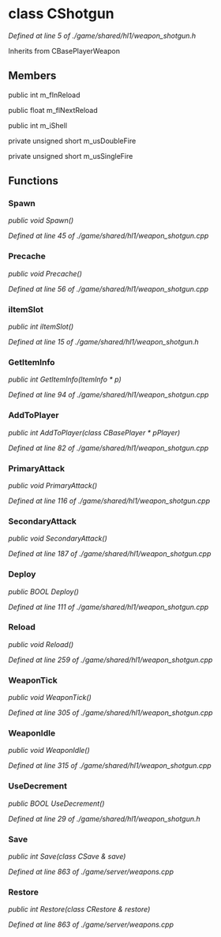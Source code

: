 # class CShotgun

*Defined at line 5 of ./game/shared/hl1/weapon_shotgun.h*

Inherits from CBasePlayerWeapon



## Members

public int m_fInReload

public float m_flNextReload

public int m_iShell

private unsigned short m_usDoubleFire

private unsigned short m_usSingleFire



## Functions

### Spawn

*public void Spawn()*

*Defined at line 45 of ./game/shared/hl1/weapon_shotgun.cpp*

### Precache

*public void Precache()*

*Defined at line 56 of ./game/shared/hl1/weapon_shotgun.cpp*

### iItemSlot

*public int iItemSlot()*

*Defined at line 15 of ./game/shared/hl1/weapon_shotgun.h*

### GetItemInfo

*public int GetItemInfo(ItemInfo * p)*

*Defined at line 94 of ./game/shared/hl1/weapon_shotgun.cpp*

### AddToPlayer

*public int AddToPlayer(class CBasePlayer * pPlayer)*

*Defined at line 82 of ./game/shared/hl1/weapon_shotgun.cpp*

### PrimaryAttack

*public void PrimaryAttack()*

*Defined at line 116 of ./game/shared/hl1/weapon_shotgun.cpp*

### SecondaryAttack

*public void SecondaryAttack()*

*Defined at line 187 of ./game/shared/hl1/weapon_shotgun.cpp*

### Deploy

*public BOOL Deploy()*

*Defined at line 111 of ./game/shared/hl1/weapon_shotgun.cpp*

### Reload

*public void Reload()*

*Defined at line 259 of ./game/shared/hl1/weapon_shotgun.cpp*

### WeaponTick

*public void WeaponTick()*

*Defined at line 305 of ./game/shared/hl1/weapon_shotgun.cpp*

### WeaponIdle

*public void WeaponIdle()*

*Defined at line 315 of ./game/shared/hl1/weapon_shotgun.cpp*

### UseDecrement

*public BOOL UseDecrement()*

*Defined at line 29 of ./game/shared/hl1/weapon_shotgun.h*

### Save

*public int Save(class CSave & save)*

*Defined at line 863 of ./game/server/weapons.cpp*

### Restore

*public int Restore(class CRestore & restore)*

*Defined at line 863 of ./game/server/weapons.cpp*



